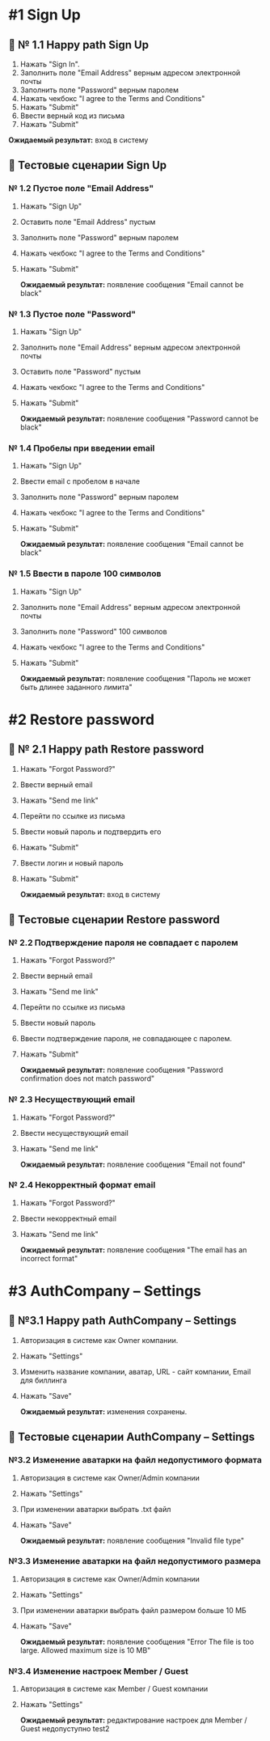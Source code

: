 # #1 Sign Up

## :rocket: № 1.1 Happy path Sign Up

1. Нажать "Sign In".
2. Заполнить поле "Email Address" верным адресом электронной почты
3. Заполнить поле "Password" верным паролем
4. Нажать чекбокс "I agree to the Terms and Conditions"
5. Нажать "Submit"
6. Ввести верный код из письма
7. Нажать "Submit"

**Ожидаемый результат:** вход в систему

## :scroll: Тестовые сценарии Sign Up

### № 1.2 Пустое поле "Email Address"

1. Нажать "Sign Up"
2. Оставить поле "Email Address" пустым
3. Заполнить поле "Password" верным паролем
4. Нажать чекбокс "I agree to the Terms and Conditions"
5. Нажать "Submit"

    **Ожидаемый результат:** появление сообщения "Email cannot be black"

### № 1.3 Пустое поле "Password"

1. Нажать "Sign Up"
2. Заполнить поле "Email Address" верным адресом электронной почты
3. Оставить поле "Password" пустым
4. Нажать чекбокс "I agree to the Terms and Conditions"
5. Нажать "Submit"

    **Ожидаемый результат:** появление сообщения "Password cannot be black"

### № 1.4 Пробелы при введении email

1. Нажать "Sign Up"
2. Ввести email с пробелом в начале
3. Заполнить поле "Password" верным паролем
4. Нажать чекбокс "I agree to the Terms and Conditions"
5. Нажать "Submit"

    **Ожидаемый результат:** появление сообщения "Email cannot be black"

### № 1.5 Ввести в пароле 100 символов

1. Нажать "Sign Up"
2. Заполнить поле "Email Address" верным адресом электронной почты
3. Заполнить поле "Password"  100 символов
4. Нажать чекбокс "I agree to the Terms and Conditions"
5. Нажать "Submit"

    **Ожидаемый результат:** появление сообщения "Пароль не может быть длинее заданного лимита"  


# #2 Restore password

## :rocket: № 2.1 Happy path Restore password

1. Нажать "Forgot Password?"
2. Ввести верный email
3. Нажать "Send me link"
4. Перейти по ссылке из письма
5. Ввести новый пароль и подтвердить его
6. Нажать "Submit"
7. Ввести логин и новый пароль
8. Нажать "Submit"

    **Ожидаемый результат:** вход в систему

## :scroll: Тестовые сценарии Restore password

### № 2.2 Подтверждение пароля не совпадает с паролем

1. Нажать "Forgot Password?"
2. Ввести верный email
3. Нажать "Send me link"
4. Перейти по ссылке из письма
5. Ввести новый пароль
6. Ввести подтверждение пароля, не совпадающее с паролем.
7. Нажать "Submit"

    **Ожидаемый результат:** появление сообщения "Password confirmation does not match password"

### № 2.3 Несуществующий email

1. Нажать "Forgot Password?"
2. Ввести несуществующий email
3. Нажать "Send me link"

    **Ожидаемый результат:** появление сообщения "Email not found"

### № 2.4 Некорректный формат email

1. Нажать "Forgot Password?"
2. Ввести некорректный email
3. Нажать "Send me link"

    **Ожидаемый результат:** появление сообщения "The email has an incorrect format"

# #3 AuthCompany – Settings

## :rocket: №3.1 Happy path AuthCompany – Settings

1. Авторизация в системе как Owner компании.
2. Нажать "Settings"
3. Изменить название компании, аватар, URL - сайт компании, Email для биллинга
4. Нажать "Save"

    **Ожидаемый результат:** изменения сохранены.

## :scroll: Тестовые сценарии AuthCompany – Settings

### №3.2 Изменение аватарки на файл недопустимого формата

1. Авторизация в системе как Owner/Admin компании
2. Нажать "Settings"
3. При изменении аватарки выбрать .txt файл
4. Нажать "Save"

    **Ожидаемый результат:** появление сообщения "Invalid file type"

### №3.3 Изменение аватарки на файл недопустимого размера

1. Авторизация в системе как Owner/Admin компании
2. Нажать "Settings"
3. При изменении аватарки выбрать файл размером больше 10 МБ
4. Нажать "Save"

    **Ожидаемый результат:** появление сообщения "Error The file is too large. Allowed maximum size is 10 MB"

### №3.4 Изменение настроек Member / Guest 

1. Авторизация в системе как Member / Guest компании
2. Нажать "Settings"

    **Ожидаемый результат:** редактирование настроек для Member / Guest недопуступно
test2



